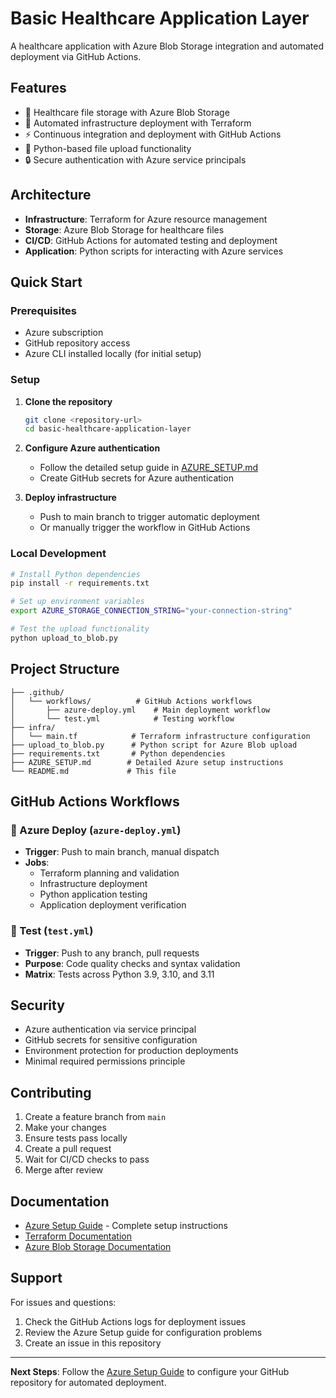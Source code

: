 # Basic Healthcare Application Layer

A healthcare application with Azure Blob Storage integration and automated deployment via GitHub Actions.

## Features

- 🏥 Healthcare file storage with Azure Blob Storage
- 🚀 Automated infrastructure deployment with Terraform
- ⚡ Continuous integration and deployment with GitHub Actions
- 🐍 Python-based file upload functionality
- 🔒 Secure authentication with Azure service principals

## Architecture

- **Infrastructure**: Terraform for Azure resource management
- **Storage**: Azure Blob Storage for healthcare files
- **CI/CD**: GitHub Actions for automated testing and deployment
- **Application**: Python scripts for interacting with Azure services

## Quick Start

### Prerequisites

- Azure subscription
- GitHub repository access
- Azure CLI installed locally (for initial setup)

### Setup

1. **Clone the repository**

   ```bash
   git clone <repository-url>
   cd basic-healthcare-application-layer
   ```

2. **Configure Azure authentication**

   - Follow the detailed setup guide in [AZURE_SETUP.md](./AZURE_SETUP.md)
   - Create GitHub secrets for Azure authentication

3. **Deploy infrastructure**
   - Push to main branch to trigger automatic deployment
   - Or manually trigger the workflow in GitHub Actions

### Local Development

```bash
# Install Python dependencies
pip install -r requirements.txt

# Set up environment variables
export AZURE_STORAGE_CONNECTION_STRING="your-connection-string"

# Test the upload functionality
python upload_to_blob.py
```

## Project Structure

```
├── .github/
│   └── workflows/          # GitHub Actions workflows
│       ├── azure-deploy.yml    # Main deployment workflow
│       └── test.yml            # Testing workflow
├── infra/
│   └── main.tf            # Terraform infrastructure configuration
├── upload_to_blob.py      # Python script for Azure Blob upload
├── requirements.txt       # Python dependencies
├── AZURE_SETUP.md        # Detailed Azure setup instructions
└── README.md             # This file
```

## GitHub Actions Workflows

### 🚀 Azure Deploy (`azure-deploy.yml`)

- **Trigger**: Push to main branch, manual dispatch
- **Jobs**:
  - Terraform planning and validation
  - Infrastructure deployment
  - Python application testing
  - Application deployment verification

### 🧪 Test (`test.yml`)

- **Trigger**: Push to any branch, pull requests
- **Purpose**: Code quality checks and syntax validation
- **Matrix**: Tests across Python 3.9, 3.10, and 3.11

## Security

- Azure authentication via service principal
- GitHub secrets for sensitive configuration
- Environment protection for production deployments
- Minimal required permissions principle

## Contributing

1. Create a feature branch from `main`
2. Make your changes
3. Ensure tests pass locally
4. Create a pull request
5. Wait for CI/CD checks to pass
6. Merge after review

## Documentation

- [Azure Setup Guide](./AZURE_SETUP.md) - Complete setup instructions
- [Terraform Documentation](https://www.terraform.io/docs)
- [Azure Blob Storage Documentation](https://docs.microsoft.com/en-us/azure/storage/blobs/)

## Support

For issues and questions:

1. Check the GitHub Actions logs for deployment issues
2. Review the Azure Setup guide for configuration problems
3. Create an issue in this repository

---

**Next Steps**: Follow the [Azure Setup Guide](./AZURE_SETUP.md) to configure your GitHub repository for automated deployment.
